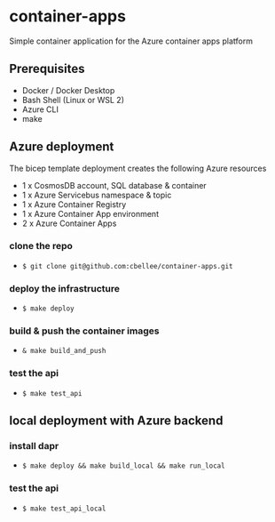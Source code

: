 # container-apps
Simple container application for the Azure container apps platform

## Prerequisites
  - Docker / Docker Desktop
  - Bash Shell (Linux or WSL 2)
  - Azure CLI
  - make

## Azure deployment
The bicep template deployment creates the following Azure resources
- 1 x CosmosDB account, SQL database & container
- 1 x Azure Servicebus namespace & topic
- 1 x Azure Container Registry
- 1 x Azure Container App environment
- 2 x Azure Container Apps

### clone the repo
- `$ git clone git@github.com:cbellee/container-apps.git`
### deploy the infrastructure 
  - `$ make deploy`
### build & push the container images
  - `& make build_and_push`

### test the api
- `$ make test_api`

## local deployment with Azure backend
### install dapr
- `$ make deploy && make build_local && make run_local`

### test the api
- `$ make test_api_local`
